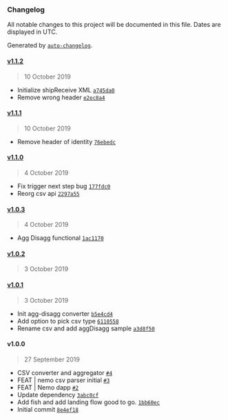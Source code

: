 ### Changelog

All notable changes to this project will be documented in this file. Dates are displayed in UTC.

Generated by [`auto-changelog`](https://github.com/CookPete/auto-changelog).

#### [v1.1.2](https://github.com/louisgv/nemo/compare/v1.1.1...v1.1.2)

> 10 October 2019

- Initialize shipReceive XML [`a745da0`](https://github.com/louisgv/nemo/commit/a745da038917da5168923ddcd85514d814f7b61b)
- Remove wrong header [`e2ec8a4`](https://github.com/louisgv/nemo/commit/e2ec8a42f904ce4823adcf11fed6fbe9bb6736e9)

#### [v1.1.1](https://github.com/louisgv/nemo/compare/v1.1.0...v1.1.1)

> 10 October 2019

- Remove header of identity [`76ebedc`](https://github.com/louisgv/nemo/commit/76ebedc7412197520a1bba602dc2a7dd33994791)

#### [v1.1.0](https://github.com/louisgv/nemo/compare/v1.0.3...v1.1.0)

> 4 October 2019

- Fix trigger next step bug [`177fdc0`](https://github.com/louisgv/nemo/commit/177fdc0503240f737d168167682973bce9da0b80)
- Reorg csv api [`2297a55`](https://github.com/louisgv/nemo/commit/2297a5594cb96c237c1fff846c4d7830564f7749)

#### [v1.0.3](https://github.com/louisgv/nemo/compare/v1.0.2...v1.0.3)

> 4 October 2019

- Agg Disagg functional [`1ac1170`](https://github.com/louisgv/nemo/commit/1ac117036c6a373408935c622679c4ce6c7ad32e)

#### [v1.0.2](https://github.com/louisgv/nemo/compare/v1.0.1...v1.0.2)

> 3 October 2019

#### [v1.0.1](https://github.com/louisgv/nemo/compare/v1.0.0...v1.0.1)

> 3 October 2019

- Init agg-disagg converter [`b5e4cd4`](https://github.com/louisgv/nemo/commit/b5e4cd4e28c8bfe13b2b80333678d2f562e32ba5)
- Add option to pick csv type [`6110558`](https://github.com/louisgv/nemo/commit/6110558eef5107bfeceff544dc6c27f2b9fb6504)
- Rename csv and add aggDisagg sample [`a3d8f50`](https://github.com/louisgv/nemo/commit/a3d8f50e0fa013457b66f9c344edd9dab6221fa6)

#### v1.0.0

> 27 September 2019

- CSV converter and aggregator [`#4`](https://github.com/louisgv/nemo/pull/4)
- FEAT | nemo csv parser initial [`#3`](https://github.com/louisgv/nemo/pull/3)
- FEAT | Nemo dapp [`#2`](https://github.com/louisgv/nemo/pull/2)
- Update dependency [`3abc0cf`](https://github.com/louisgv/nemo/commit/3abc0cfd1acf6d896fcb1f3635f1f1669302ac30)
- Add fish and add landing flow good to go. [`1bb60ec`](https://github.com/louisgv/nemo/commit/1bb60ec249db2b4e54c8f5c392c02dd28e8963bb)
- Initial commit [`8e4ef18`](https://github.com/louisgv/nemo/commit/8e4ef18bfa63c850a0d2aae890753a08f7e04bb0)
